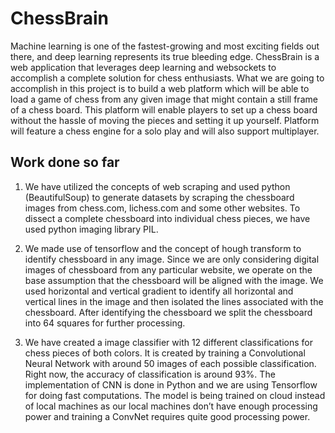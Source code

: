# ChessBrain

Machine learning is one of the fastest-growing and most exciting fields out there, and deep learning represents its true bleeding edge. ChessBrain ​is a web application that leverages deep learning and
websockets to accomplish a complete solution for chess enthusiasts. What we are going to accomplish
in this project is to build a web platform which will be able to load a game of chess from any given
image that might contain a still frame of a chess board. This platform will enable players to set up a
chess board without the hassle of moving the pieces and setting it up yourself. Platform will feature a
chess engine for a solo play and will also support multiplayer.

## Work done so far

1. We have utilized the concepts of web scraping and used python (BeautifulSoup) to generate datasets by scraping the chessboard images from chess.com, lichess.com and some other websites. To dissect a complete chessboard into individual chess pieces, we have used python imaging library PIL.

2. We made use of tensorflow and the concept of hough transform to identify chessboard in any
image. Since we are only considering digital images of chessboard from any particular website, we
operate on the base assumption that the chessboard will be aligned with the image. We used horizontal
and vertical gradient to identify all horizontal and vertical lines in the image and then isolated the lines associated with the chessboard. After identifying the chessboard we split the chessboard into 64
squares for further processing.

3. We have created a image classifier with 12 different classifications for chess pieces of both colors. It is created by training a Convolutional Neural Network with around 50 images of each possible
classification. Right now, the accuracy of classification is around 93%. The implementation of
CNN is done in Python and we are using Tensorflow for doing fast computations. The model
is being trained on cloud instead of local machines as our local machines don’t have enough processing
power and training a ConvNet requires quite good processing power.